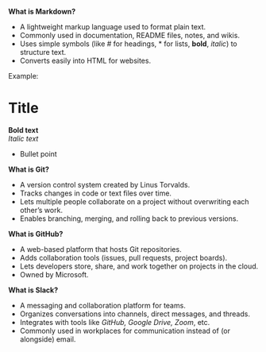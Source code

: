 **What is Markdown?**

* A lightweight markup language used to format plain text.
* Commonly used in documentation, README files, notes, and wikis.
* Uses simple symbols (like # for headings, * for lists, **bold**, _italic_) to structure text.
* Converts easily into HTML for websites.

Example:
# Title
**Bold text**  
*Italic text*  
- Bullet point

**What is Git?**
* A version control system created by Linus Torvalds.
* Tracks changes in code or text files over time.
* Lets multiple people collaborate on a project without overwriting each other’s work.
* Enables branching, merging, and rolling back to previous versions.

**What is GitHub?**

* A web-based platform that hosts Git repositories.
* Adds collaboration tools (issues, pull requests, project boards).
* Lets developers store, share, and work together on projects in the cloud.
* Owned by Microsoft.

**What is Slack?**

* A messaging and collaboration platform for teams.
* Organizes conversations into channels, direct messages, and threads.
* Integrates with tools like *GitHub, Google Drive, Zoom*, etc.
* Commonly used in workplaces for communication instead of (or alongside) email.